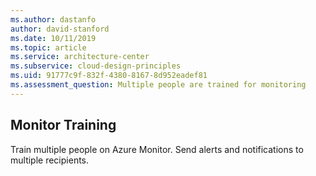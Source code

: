 ```yaml
---
ms.author: dastanfo
author: david-stanford
ms.date: 10/11/2019
ms.topic: article
ms.service: architecture-center
ms.subservice: cloud-design-principles
ms.uid: 91777c9f-832f-4380-8167-8d952eadef81
ms.assessment_question: Multiple people are trained for monitoring
---
```

## Monitor Training


Train multiple people on Azure Monitor. Send alerts and notifications to multiple recipients.
